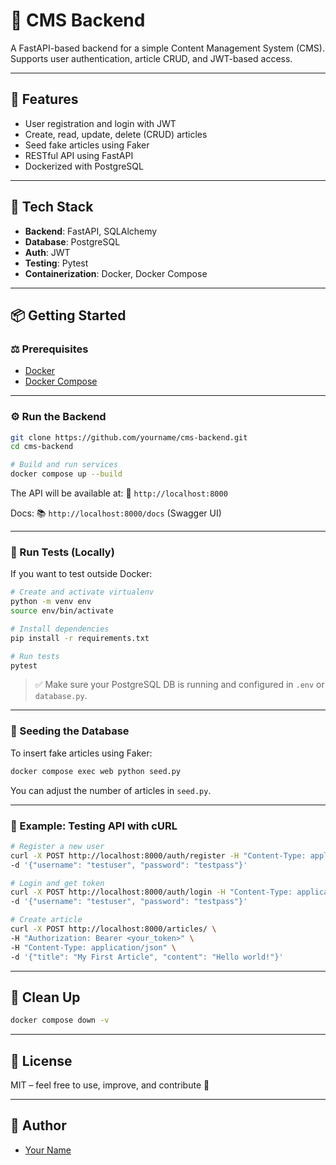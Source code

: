 # 📰 CMS Backend

A FastAPI-based backend for a simple Content Management System (CMS).
Supports user authentication, article CRUD, and JWT-based access.

---

## 🚀 Features

* User registration and login with JWT
* Create, read, update, delete (CRUD) articles
* Seed fake articles using Faker
* RESTful API using FastAPI
* Dockerized with PostgreSQL

---

## 🧱 Tech Stack

* **Backend**: FastAPI, SQLAlchemy
* **Database**: PostgreSQL
* **Auth**: JWT
* **Testing**: Pytest
* **Containerization**: Docker, Docker Compose

---

## 📦 Getting Started

### ⚖️ Prerequisites

* [Docker](https://www.docker.com/)
* [Docker Compose](https://docs.docker.com/compose/)

---

### ⚙️ Run the Backend

```bash
git clone https://github.com/yourname/cms-backend.git
cd cms-backend

# Build and run services
docker compose up --build
```

The API will be available at:
📍 `http://localhost:8000`

Docs:
📚 `http://localhost:8000/docs` (Swagger UI)

---

### 🧲 Run Tests (Locally)

If you want to test outside Docker:

```bash
# Create and activate virtualenv
python -m venv env
source env/bin/activate

# Install dependencies
pip install -r requirements.txt

# Run tests
pytest
```

> ✅ Make sure your PostgreSQL DB is running and configured in `.env` or `database.py`.

---

### 🌱 Seeding the Database

To insert fake articles using Faker:

```bash
docker compose exec web python seed.py
```

You can adjust the number of articles in `seed.py`.

---

### 🧲 Example: Testing API with cURL

```bash
# Register a new user
curl -X POST http://localhost:8000/auth/register -H "Content-Type: application/json" \
-d '{"username": "testuser", "password": "testpass"}'

# Login and get token
curl -X POST http://localhost:8000/auth/login -H "Content-Type: application/json" \
-d '{"username": "testuser", "password": "testpass"}'

# Create article
curl -X POST http://localhost:8000/articles/ \
-H "Authorization: Bearer <your_token>" \
-H "Content-Type: application/json" \
-d '{"title": "My First Article", "content": "Hello world!"}'
```

---

## 🧼 Clean Up

```bash
docker compose down -v
```

---

## 📄 License

MIT – feel free to use, improve, and contribute 🎉

---

## 👤 Author

* [Your Name](https://github.com/yourgithub)
